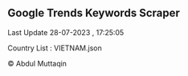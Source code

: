 

## Google Trends Keywords Scraper 
 
Last Update 28-07-2023 , 17:25:05

Country List :
VIETNAM.json



© Abdul Muttaqin 
